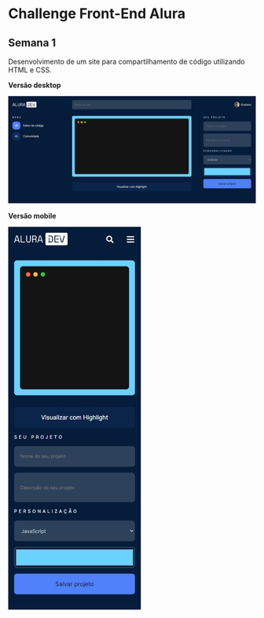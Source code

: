 # Challenge Front-End Alura



## Semana 1



Desenvolvimento de um site para compartilhamento de código utilizando HTML e CSS.



__Versão desktop__

![challenge-front-end/desktop.jpg at master · gustavobtflores/challenge-front-end (github.com)](https://github.com/gustavobtflores/challenge-front-end/blob/master/assets/img/desktop.jpg)



__Versão mobile__

![challenge-front-end/mobile.jpg at master · gustavobtflores/challenge-front-end (github.com)](https://github.com/gustavobtflores/challenge-front-end/blob/master/assets/img/mobile.jpg)





